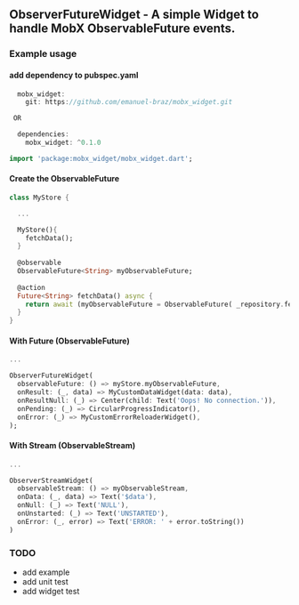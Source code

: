 ## ObserverFutureWidget - A simple Widget to handle MobX ObservableFuture events.


### Example usage

#### add dependency to pubspec.yaml
```dart
  mobx_widget:
    git: https://github.com/emanuel-braz/mobx_widget.git

 OR

  dependencies:
    mobx_widget: ^0.1.0
```

```dart
import 'package:mobx_widget/mobx_widget.dart';
```

#### Create the ObservableFuture
```dart
class MyStore {

  ...

  MyStore(){
    fetchData();
  }
  
  @observable
  ObservableFuture<String> myObservableFuture;
  
  @action
  Future<String> fetchData() async {
    return await (myObservableFuture = ObservableFuture( _repository.fetch() ));
  }
}
```

#### With Future (ObservableFuture)
```dart
...

ObserverFutureWidget(
  observableFuture: () => myStore.myObservableFuture,
  onResult: (_, data) => MyCustomDataWidget(data: data),
  onResultNull: (_) => Center(child: Text('Oops! No connection.')),
  onPending: (_) => CircularProgressIndicator(),
  onError: (_) => MyCustomErrorReloaderWidget(),
);
```

#### With Stream (ObservableStream)
```dart
...

ObserverStreamWidget(
  observableStream: () => myObservableStream,
  onData: (_, data) => Text('$data'),
  onNull: (_) => Text('NULL'),
  onUnstarted: (_) => Text('UNSTARTED'),
  onError: (_, error) => Text('ERROR: ' + error.toString())
)
```

### TODO
* add example
* add unit test
* add widget test
